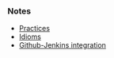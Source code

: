 ### Notes

- [Practices](practices.md)
- [Idioms](idioms.md)
- [Github-Jenkins integration](github-jenkins.md)
